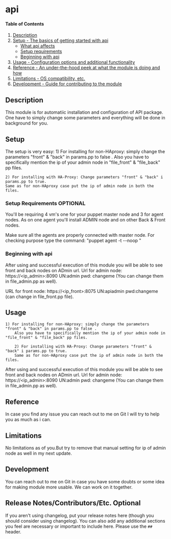 # api

#### Table of Contents

1. [Description](#description)
1. [Setup - The basics of getting started with api](#setup)
    * [What api affects](#what-api-affects)
    * [Setup requirements](#setup-requirements)
    * [Beginning with api](#beginning-with-api)
1. [Usage - Configuration options and additional functionality](#usage)
1. [Reference - An under-the-hood peek at what the module is doing and how](#reference)
1. [Limitations - OS compatibility, etc.](#limitations)
1. [Development - Guide for contributing to the module](#development)

## Description

This module is for automatiic installation and configuration of API package. One have to simply change some parameters and everything will be done in background for you.

## Setup

The setup is very easy:
	1) For installing for non-HAproxy: simply change the parameters "front" & "back" in params.pp to false .
	Also you have to specifically mention the ip of your admin node in "file_front" & "file_back" pp files.

	2) For installing with HA-Proxy: Change parameters "front" & "back" i params.pp to true.
	Same as for non-HAproxy case put the ip of admin node in both the files. 
 
### Setup Requirements **OPTIONAL**

You'll be requiring 4 vm's one for your puppet master node and 3 for agent nodes.
As on one agent you'll install ADMIN node and on other Back & Front nodes.

Make sure all the agents are properly connected with master node. 
For checking purpose type the command: "puppet agent -t --noop "

### Beginning with api

After using and successful execution of this module you will be able to see front and back nodes on ADmin url.
Url for admin node: https://<ip_admin>:8090  UN:admin pwd: changeme (You can change them in file_admin.pp as well).

URL for front node: https://<ip_front>:8075  UN:apiadmin pwd:changeme (can change in file_front.pp file).

## Usage
 	1) For installing for non-HAproxy: simply change the parameters "front" & "back" in params.pp to false .
        Also you have to specifically mention the ip of your admin node in "file_front" & "file_back" pp files.

        2) For installing with HA-Proxy: Change parameters "front" & "back" i params.pp to true.
        Same as for non-HAproxy case put the ip of admin node in both the files.
After using and successful execution of this module you will be able to see front and back nodes on ADmin url.
Url for admin node: https://<ip_admin>:8090  UN:admin pwd: changeme (You can change them in file_admin.pp as well).

## Reference

In case you find any issue you can reach out to me on Git I will try to help you as much as i can.

## Limitations

No limitations as of you.But try to remove that manual setting for ip of admin node as well in my next update.

## Development

You can reach out to me on Git in case you have some doubts or some idea for making module more usable.
We can work on it together.

## Release Notes/Contributors/Etc. **Optional**

If you aren't using changelog, put your release notes here (though you should
consider using changelog). You can also add any additional sections you feel
are necessary or important to include here. Please use the `## ` header.
